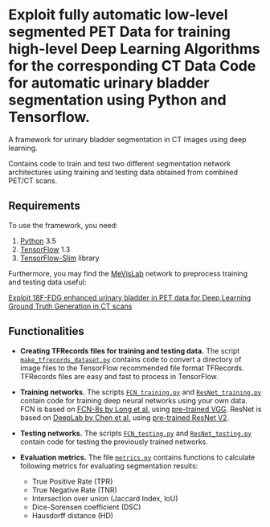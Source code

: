 # Exploit fully automatic low-level segmented PET Data for training high-level Deep Learning Algorithms for the corresponding CT Data Code for automatic urinary bladder segmentation using Python and Tensorflow.

A framework for urinary bladder segmentation in CT images using deep learning.

Contains code to train and test two different segmentation network architectures using training and testing data obtained from combined PET/CT scans. 

## Requirements
To use the framework, you need:

1. [Python](https://www.python.org/download/releases/3.5/) 3.5
2. [TensorFlow](https://www.tensorflow.org/versions/r1.3/) 1.3
3. [TensorFlow-Slim](https://github.com/tensorflow/tensorflow/tree/master/tensorflow/contrib/slim) library


Furthermore, you may find the [MeVisLab](https://www.mevislab.de/download/) network to preprocess training and testing data useful:

[Exploit 18F-FDG enhanced urinary bladder in PET data for Deep Learning Ground Truth Generation in CT scans](https://github.com/cgsaxner/DataPrep_UBsegmentation)

## Functionalities

- **Creating TFRecords files for training and testing data.** 
The script [`make_tfrecords_dataset.py`](https://github.com/cgsaxner/UB_Segmentation/blob/master/make_tfrecords_dataset.py) contains code to convert a directory of image files to the TensorFlow recommended file format TFRecords. TFRecords files are easy and fast to process in TensorFlow.

- **Training networks.**
The scripts [`FCN_training.py`](https://github.com/cgsaxner/UB_Segmentation/blob/master/FCN_training.py) and [`ResNet_training.py`](https://github.com/cgsaxner/UB_Segmentation/blob/master/ResNet_training.py) contain code for training deep neural networks using your own data. 
FCN is based on [FCN-8s by Long et al.](https://people.eecs.berkeley.edu/~jonlong/long_shelhamer_fcn.pdf) using [pre-trained VGG](https://github.com/tensorflow/tensorflow/blob/master/tensorflow/contrib/slim/python/slim/nets/vgg.py).
ResNet is based on [DeepLab by Chen et al.](https://arxiv.org/pdf/1606.00915.pdf]) using [pre-trained ResNet V2](https://github.com/tensorflow/tensorflow/blob/master/tensorflow/contrib/slim/python/slim/nets/resnet_v2.py).

- **Testing networks.**
The scripts [`FCN_testing.py`](https://github.com/cgsaxner/UB_Segmentation/blob/master/FCN_testing.py) and [`ResNet_testing.py`](https://github.com/cgsaxner/UB_Segmentation/blob/master/ResNet_testing.py) contain code for testing the previously trained networks.

- **Evaluation metrics.**
The file [`metrics.py`](https://github.com/cgsaxner/UB_Segmentation/blob/master/metrics.py) contains functions to calculate following metrics for evaluating segmentation results:
  - True Positive Rate (TPR)
  - True Negative Rate (TNR)
  - Intersection over union (Jaccard Index, IoU)
  - Dice-Sorensen coefficient (DSC)
  - Hausdorff distance (HD)


